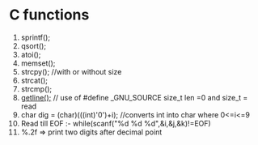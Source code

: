 # C functions
1. sprintf();
2. qsort();
3. atoi();
4. memset();
5. strcpy(); //with or without size
6. strcat();
7. strcmp();
8. [getline();](https://github.com/swaroopdeval/C/blob/master/HackerRank/Algorithms/string/easy/pangram/pangram.c)  // use of #define _GNU_SOURCE size_t len =0 and size_t = read
8. char dig = (char)(((int)'0')+i); //converts int into char where 0<=i<=9
9. Read till EOF :- while(scanf("%d %d %d",&i,&j,&k)!=EOF)
10. %.2f => print two digits after decimal point
